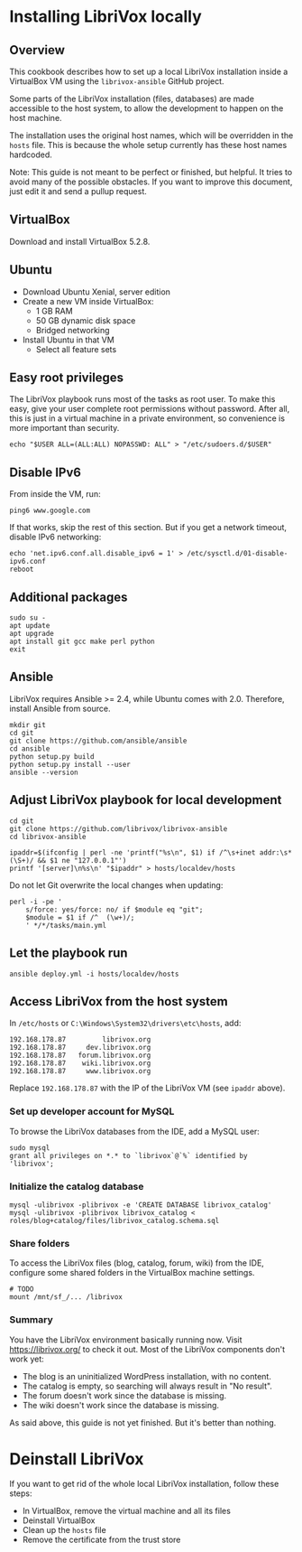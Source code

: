 # Installing LibriVox locally

## Overview

This cookbook describes how to set up a local LibriVox installation
inside a VirtualBox VM using the `librivox-ansible` GitHub project.

Some parts of the LibriVox installation (files, databases) are made
accessible to the host system, to allow the development to happen
on the host machine.

The installation uses the original host names, which will be overridden
in the `hosts` file. This is because the whole setup currently has these
host names hardcoded.

Note: This guide is not meant to be perfect or finished, but helpful.
It tries to avoid many of the possible obstacles. 
If you want to improve this document, just edit it and send a pullup
request.

## VirtualBox

Download and install VirtualBox 5.2.8.

## Ubuntu

* Download Ubuntu Xenial, server edition
* Create a new VM inside VirtualBox:
    * 1 GB RAM
    * 50 GB dynamic disk space
    * Bridged networking
* Install Ubuntu in that VM
    * Select all feature sets

## Easy root privileges

The LibriVox playbook runs most of the tasks as root user.
To make this easy, give your user complete root permissions without password.
After all, this is just in a virtual machine in a private environment,
so convenience is more important than security.

    echo "$USER ALL=(ALL:ALL) NOPASSWD: ALL" > "/etc/sudoers.d/$USER"

## Disable IPv6

From inside the VM, run:

    ping6 www.google.com

If that works, skip the rest of this section.
But if you get a network timeout, disable IPv6 networking:

    echo 'net.ipv6.conf.all.disable_ipv6 = 1' > /etc/sysctl.d/01-disable-ipv6.conf
    reboot

## Additional packages

    sudo su -
    apt update
    apt upgrade
    apt install git gcc make perl python
    exit

## Ansible

LibriVox requires Ansible >= 2.4, while Ubuntu comes with 2.0.
Therefore, install Ansible from source.

    mkdir git
    cd git
    git clone https://github.com/ansible/ansible
    cd ansible
    python setup.py build
    python setup.py install --user
    ansible --version

## Adjust LibriVox playbook for local development

    cd git
    git clone https://github.com/librivox/librivox-ansible
    cd librivox-ansible

    ipaddr=$(ifconfig | perl -ne 'printf("%s\n", $1) if /^\s+inet addr:\s*(\S+)/ && $1 ne "127.0.0.1"')
    printf '[server]\n%s\n' "$ipaddr" > hosts/localdev/hosts

Do not let Git overwrite the local changes when updating:

    perl -i -pe '
        s/force: yes/force: no/ if $module eq "git";
        $module = $1 if /^  (\w+)/;
        ' */*/tasks/main.yml

## Let the playbook run

    ansible deploy.yml -i hosts/localdev/hosts

## Access LibriVox from the host system

In `/etc/hosts` or `C:\Windows\System32\drivers\etc\hosts`, add:

    192.168.178.87         librivox.org
    192.168.178.87     dev.librivox.org
    192.168.178.87   forum.librivox.org
    192.168.178.87    wiki.librivox.org
    192.168.178.87     www.librivox.org

Replace `192.168.178.87` with the IP of the LibriVox VM (see `ipaddr` above).

### Set up developer account for MySQL

To browse the LibriVox databases from the IDE, add a MySQL user:
 
    sudo mysql
    grant all privileges on *.* to `librivox`@`%` identified by 'librivox';

### Initialize the catalog database

    mysql -ulibrivox -plibrivox -e 'CREATE DATABASE librivox_catalog'
    mysql -ulibrivox -plibrivox librivox_catalog < roles/blog+catalog/files/librivox_catalog.schema.sql

### Share folders

To access the LibriVox files (blog, catalog, forum, wiki) from the IDE,
configure some shared folders in the VirtualBox machine settings.

    # TODO
    mount /mnt/sf_/... /librivox

### Summary

You have the LibriVox environment basically running now.
Visit https://librivox.org/ to check it out.
Most of the LibriVox components don't work yet:

* The blog is an uninitialized WordPress installation, with no content.
* The catalog is empty, so searching will always result in "No result".
* The forum doesn't work since the database is missing.
* The wiki doesn't work since the database is missing.

As said above, this guide is not yet finished. But it's better than nothing.

# Deinstall LibriVox

If you want to get rid of the whole local LibriVox installation, follow these steps:
 
* In VirtualBox, remove the virtual machine and all its files
* Deinstall VirtualBox
* Clean up the `hosts` file
* Remove the certificate from the trust store
